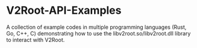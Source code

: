 # V2Root-API-Examples
A collection of example codes in multiple programming languages (Rust, Go, C++, C) demonstrating how to use the libv2root.so/libv2root.dll library to interact with V2Root. 
